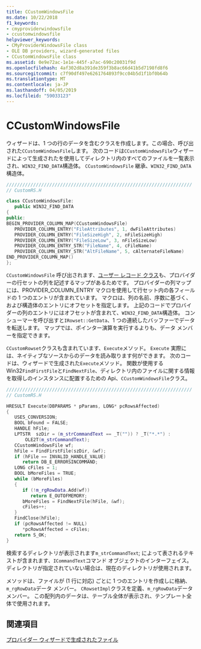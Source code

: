 ```yaml
---
title: CCustomWindowsFile
ms.date: 10/22/2018
f1_keywords:
- cmyproviderwindowsfile
- ccustomwindowsfile
helpviewer_keywords:
- CMyProviderWindowsFile class
- OLE DB providers, wizard-generated files
- CCustomWindowsFile class
ms.assetid: 0e9e72ac-1e1e-445f-a7ac-690c20031f9d
ms.openlocfilehash: 4af302d8a391de359f3b8ac66d41b5d7198fd8f6
ms.sourcegitcommit: c7f90df497e6261764893f9cc04b5d1f1bf0b64b
ms.translationtype: MT
ms.contentlocale: ja-JP
ms.lasthandoff: 04/05/2019
ms.locfileid: "59033123"
---
```

# <a name="ccustomwindowsfile"></a>CCustomWindowsFile

ウィザードは、1 つの行のデータを含むクラスを作成します。この場合、呼び出された`CCustomWindowsFile`します。 次のコードは`CCustomWindowsFile`ウィザードによって生成されたを使用してディレクトリ内のすべてのファイルを一覧表示され、`WIN32_FIND_DATA`構造体。 `CCustomWindowsFile` 継承、`WIN32_FIND_DATA`構造体。

```cpp
/////////////////////////////////////////////////////////////////////
// CustomRS.H

class CCustomWindowsFile: 
   public WIN32_FIND_DATA
{
public:
BEGIN_PROVIDER_COLUMN_MAP(CCustomWindowsFile)
   PROVIDER_COLUMN_ENTRY("FileAttributes", 1, dwFileAttributes)
   PROVIDER_COLUMN_ENTRY("FileSizeHigh", 2, nFileSizeHigh)
   PROVIDER_COLUMN_ENTRY("FileSizeLow", 3, nFileSizeLow)
   PROVIDER_COLUMN_ENTRY_STR("FileName", 4, cFileName)
   PROVIDER_COLUMN_ENTRY_STR("AltFileName", 5, cAlternateFileName)
END_PROVIDER_COLUMN_MAP()
};
```

`CCustomWindowsFile` 呼び出されます、[ユーザー レコード クラス](../../data/oledb/user-record.md)も、プロバイダーの行セットの列を記述するマップがあるためです。 プロバイダーの列マップには、PROVIDER_COLUMN_ENTRY マクロを使用して行セット内の各フィールドの 1 つのエントリが含まれています。 マクロは、列の名前、序数に基づく、および構造体のエントリにオフセットを指定します。 上記のコードでプロバイダーの列のエントリにはオフセットが含まれて、`WIN32_FIND_DATA`構造体。 コンシューマーを呼び出すと`IRowset::GetData`、1 つの連続したバッファーでデータを転送します。 マップでは、ポインター演算を実行するよりも、データ メンバーを指定できます。

`CCustomRowset`クラスも含まれています、`Execute`メソッド。 `Execute` 実際には、ネイティブなソースからのデータを読み取ります何ができます。 次のコードは、ウィザードで生成された`Execute`メソッド。 関数が使用する Win32`FindFirstFile`と`FindNextFile`、ディレクトリ内のファイルに関する情報を取得しのインスタンスに配置するための Api、`CCustomWindowsFile`クラス。

```cpp
/////////////////////////////////////////////////////////////////////
// CustomRS.H

HRESULT Execute(DBPARAMS * pParams, LONG* pcRowsAffected)
{
   USES_CONVERSION;
   BOOL bFound = FALSE;
   HANDLE hFile;
   LPTSTR  szDir = (m_strCommandText == _T("")) ? _T("*.*") :
       OLE2T(m_strCommandText);
   CCustomWindowsFile wf;
   hFile = FindFirstFile(szDir, &wf);
   if (hFile == INVALID_HANDLE_VALUE)
      return DB_E_ERRORSINCOMMAND;
   LONG cFiles = 1;
   BOOL bMoreFiles = TRUE;
   while (bMoreFiles)
   {
      if (!m_rgRowData.Add(wf))
         return E_OUTOFMEMORY;
      bMoreFiles = FindNextFile(hFile, &wf);
      cFiles++;
   }
   FindClose(hFile);
   if (pcRowsAffected != NULL)
      *pcRowsAffected = cFiles;
   return S_OK;
}
```

検索するディレクトリが表示されます`m_strCommandText`; によって表されるテキストが含まれます、`ICommandText`コマンド オブジェクトのインターフェイス。 ディレクトリが指定されていない場合は、現在のディレクトリが使用されます。

メソッドは、ファイルが (1 行に対応) ごとに 1 つのエントリを作成しに格納、`m_rgRowData`データ メンバー。 `CRowsetImpl`クラスを定義、`m_rgRowData`データ メンバー。 この配列内のデータは、テーブル全体が表示され、テンプレート全体で使用されます。

## <a name="see-also"></a>関連項目

[プロバイダー ウィザードで生成されたファイル](../../data/oledb/provider-wizard-generated-files.md)<br/>
